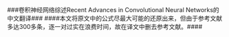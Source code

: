 ###卷积神经网络综述Recent Advances in Convolutional Neural Networks的中文翻译###
####本文将原文中的公式尽最大可能的还原出来，但由于参考文献多达300多条，逐一对过实在浪费时间，故在译文中删去参考文献。####
